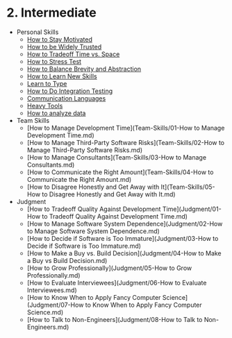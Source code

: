 # 2. Intermediate

- Personal Skills
	- [How to Stay Motivated](Personal-Skills/01-How-to-Stay-Motivated.md)
	- [How to be Widely Trusted](Personal-Skills/02-How-to-be-Widely-Trusted.md)
	- [How to Tradeoff Time vs. Space](Personal-Skills/03-How-to-Tradeoff-Time-vs-Space.md)
	- [How to Stress Test](Personal-Skills/04-How-to-Stress-Test.md)
	- [How to Balance Brevity and Abstraction](Personal-Skills/05-How-to-Balance-Brevity-and-Abstraction.md)
	- [How to Learn New Skills](Personal-Skills/06-How-to-Learn-New-Skills.md)
	- [Learn to Type](Personal-Skills/07-Learn-to-Type.md)
	- [How to Do Integration Testing](Personal-Skills/08-How-to-Do-Integration-Testing.md)
	- [Communication Languages](Personal-Skills/09-Communication-Languages.md)
	- [Heavy Tools](Personal-Skills/10-Heavy-Tools.md)
	- [How to analyze data](Personal-Skills/11-How-to-analyze-data.md)
- Team Skills
	- [How to Manage Development Time](Team-Skills/01-How to Manage Development Time.md)
	- [How to Manage Third-Party Software Risks](Team-Skills/02-How to Manage Third-Party Software Risks.md)
	- [How to Manage Consultants](Team-Skills/03-How to Manage Consultants.md)
	- [How to Communicate the Right Amount](Team-Skills/04-How to Communicate the Right Amount.md)
	- [How to Disagree Honestly and Get Away with It](Team-Skills/05-How to Disagree Honestly and Get Away with It.md)
- Judgment
	- [How to Tradeoff Quality Against Development Time](Judgment/01-How to Tradeoff Quality Against Development Time.md)
	- [How to Manage Software System Dependence](Judgment/02-How to Manage Software System Dependence.md)
	- [How to Decide if Software is Too Immature](Judgment/03-How to Decide if Software is Too Immature.md)
	- [How to Make a Buy vs. Build Decision](Judgment/04-How to Make a Buy vs Build Decision.md)
	- [How to Grow Professionally](Judgment/05-How to Grow Professionally.md)
	- [How to Evaluate Interviewees](Judgment/06-How to Evaluate Interviewees.md)
	- [How to Know When to Apply Fancy Computer Science](Judgment/07-How to Know When to Apply Fancy Computer Science.md)
	- [How to Talk to Non-Engineers](Judgment/08-How to Talk to Non-Engineers.md)